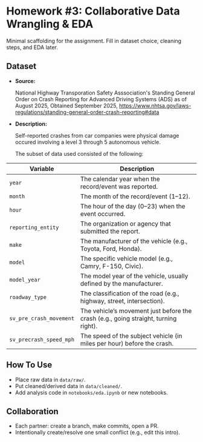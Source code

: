 # Homework #3: Collaborative Data Wrangling & EDA

Minimal scaffolding for the assignment. Fill in dataset choice, cleaning steps, and EDA later.

## Dataset
- **Source:**
  
  National Highway Transporation Safety Asssociation's Standing General Order on Crash Reporting for Advanced Driving Systems (ADS) as of August 2025,
  Obtained September 2025,
  https://www.nhtsa.gov/laws-regulations/standing-general-order-crash-reporting#data

- **Description:**
  
  Self-reported crashes from car companies were physical damage occured involving a level 3 through 5 autonomous vehicle.

  The subset of data used consisted of the following:

| Variable               | Description                                                                 |
|-------------------------|-----------------------------------------------------------------------------|
| `year`                 | The calendar year when the record/event was reported.                      |
| `month`                | The month of the record/event (1–12).                                       |
| `hour`                 | The hour of the day (0–23) when the event occurred.                        |
| `reporting_entity`     | The organization or agency that submitted the report.                      |
| `make`                 | The manufacturer of the vehicle (e.g., Toyota, Ford, Honda).                |
| `model`                | The specific vehicle model (e.g., Camry, F-150, Civic).                     |
| `model_year`           | The model year of the vehicle, usually defined by the manufacturer.         |
| `roadway_type`         | The classification of the road (e.g., highway, street, intersection).   |
| `sv_pre_crash_movement`| The vehicle’s movement just before the crash (e.g., going straight, turning right).|
| `sv_precrash_speed_mph`| The speed of the subject vehicle (in miles per hour) before the crash.      |

## How To Use
- Place raw data in `data/raw/`.
- Put cleaned/derived data in `data/cleaned/`.
- Add analysis code in `notebooks/eda.ipynb` or new notebooks.

## Collaboration
- Each partner: create a branch, make commits, open a PR.
- Intentionally create/resolve one small conflict (e.g., edit this intro).
